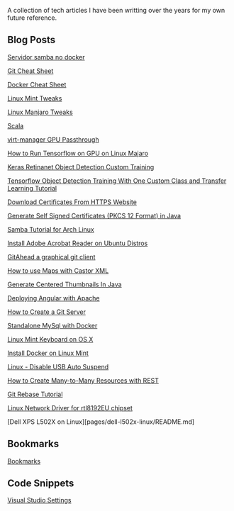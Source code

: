 A collection of tech articles I have been writting over the years for my own future reference.


Blog Posts
----------

[Servidor samba no docker](pages/samba-from-docker/README.md)

[Git Cheat Sheet](pages/git-cheat-sheet/README.md)

[Docker Cheat Sheet](pages/docker-cheat-sheet/README.md)

[Linux Mint Tweaks](pages/linux-tweaks/README.md)

[Linux Manjaro Tweaks](pages/manjaro-tweaks/README.md)

[Scala](pages/scala/README.md)

[virt-manager GPU Passthrough](pages/virt-manager-passthrough)

[How to Run Tensorflow on GPU on Linux Majaro](pages/tensorflow-keras-gpu/README.md)

[Keras Retinanet Object Detection Custom Training](pages/keras-retinanet/README.md)

[Tensorflow Object Detection Training With One Custom Class and Transfer Learning Tutorial](pages/tensorflow1-training/README.md)

[Download Certificates From HTTPS Website](pages/downloading-certificates/README.md)

[Generate Self Signed Certificates (PKCS 12 Format) in Java](pages/generate-self-signed-certificates-in-java/README.md)

[Samba Tutorial for Arch Linux](pages/samba-tutorial/README.md)

[Install Adobe Acrobat Reader on Ubuntu Distros](pages/install-adobe-reader-on-ubuntu-based-distributions/README.md)

[GitAhead a graphical git client](pages/gitahead/README.md)

[How to use Maps with Castor XML](pages/how-to-use-maps-with-castor-xml/README.md)

[Generate Centered Thumbnails In Java](pages/generate-centered-thumbnails-in-java/README.md)

[Deploying Angular with Apache](pages/deploying-angular-with-apache/README.md)

[How to Create a Git Server](pages/how-to-create-a-git-server)

[Standalone MySql with Docker](pages/standalone-mysql-with-docker/README.md)

[Linux Mint Keyboard on OS X](pages/linux-mint-keyboard-on-osx/README.md)

[Install Docker on Linux Mint](pages/intall-docker-on-linux-mint/README.md)

[Linux - Disable USB Auto Suspend](pages/linux-disable-usb-auto-suspend/README.md)

[How to Create Many-to-Many Resources with REST](pages/how-to-create-many-to-many-resources-with-rest/README.md)

[Git Rebase Tutorial](pages/git-rebase-tutorial/README.md)

[Linux Network Driver for rtl8192EU chipset](pages/linux-driver-for-rtl8192EU/README.md)

[Dell XPS L502X on Linux][pages/dell-l502x-linux/README.md]


Bookmarks
---------
[Bookmarks](pages/bookmarks/README.md)


Code Snippets
-------------
[Visual Studio Settings](snippets/visual-studio-settings/README.md)

